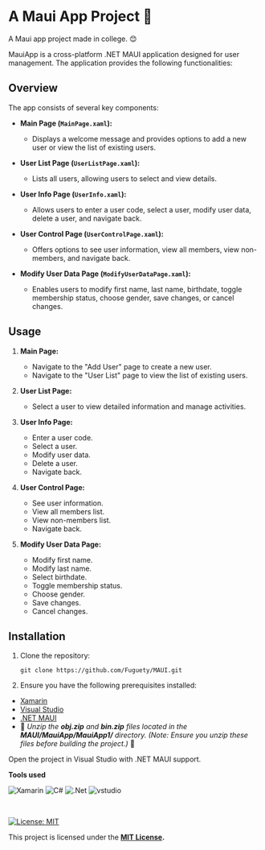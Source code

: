 # A Maui App Project 📱

A Maui app project made in college. 😊

MauiApp is a cross-platform .NET MAUI application designed for user management. The application provides the following functionalities:

## Overview

The app consists of several key components: 

- **Main Page (`MainPage.xaml`):**
  - Displays a welcome message and provides options to add a new user or view the list of existing users.

- **User List Page (`UserListPage.xaml`):**
  - Lists all users, allowing users to select and view details.

- **User Info Page (`UserInfo.xaml`):**
  - Allows users to enter a user code, select a user, modify user data, delete a user, and navigate back.

- **User Control Page (`UserControlPage.xaml`):**
  - Offers options to see user information, view all members, view non-members, and navigate back.

- **Modify User Data Page (`ModifyUserDataPage.xaml`):**
  - Enables users to modify first name, last name, birthdate, toggle membership status, choose gender, save changes, or cancel changes.

## Usage

1. **Main Page:**
   - Navigate to the "Add User" page to create a new user.
   - Navigate to the "User List" page to view the list of existing users.

2. **User List Page:**
   - Select a user to view detailed information and manage activities.

3. **User Info Page:**
   - Enter a user code.
   - Select a user.
   - Modify user data.
   - Delete a user.
   - Navigate back.

4. **User Control Page:**
   - See user information.
   - View all members list.
   - View non-members list.
   - Navigate back.

5. **Modify User Data Page:**
   - Modify first name.
   - Modify last name.
   - Select birthdate.
   - Toggle membership status.
   - Choose gender.
   - Save changes.
   - Cancel changes.

## Installation

1. Clone the repository:
   ```
   git clone https://github.com/Fuguety/MAUI.git
2. Ensure you have the following prerequisites installed:

- [Xamarin](https://dotnet.microsoft.com/en-us/apps/xamarin)
- [Visual Studio](https://visualstudio.microsoft.com)
- [.NET MAUI](https://dotnet.microsoft.com/en-us/apps/maui)
- 🛑 _Unzip the **obj.zip** and **bin.zip** files located in the **MAUI/MauiApp/MauiApp1/** directory. (Note: Ensure you unzip these files before building the project.)_ 🛑

Open the project in Visual Studio with .NET MAUI support.




**Tools used**

![Xamarin](https://img.shields.io/badge/Xamarin-3199DC?style=for-the-badge&logo=xamarin&logoColor=white)
![C#](https://img.shields.io/badge/C%23-239120?style=for-the-badge&logo=c-sharp&logoColor=white)
![.Net](https://img.shields.io/badge/.NET-5C2D91?style=for-the-badge&logo=.net&logoColor=white)
![vstudio](https://img.shields.io/badge/Visual_Studio-5C2D91?style=for-the-badge&logo=visual%20studio&logoColor=white)

<br>

[![License: MIT](https://img.shields.io/badge/License-MIT-yellow.svg)](https://opensource.org/licenses/MIT)

This project is licensed under the **[MIT License](https://opensource.org/license/mit/).**
